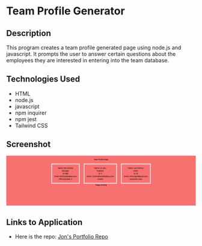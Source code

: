 # Team Profile Generator

## Description

This program creates a team profile generated page using node.js and javascript. It prompts the user to answer certain questions about the employees they are interested in entering into the team database.

## Technologies Used

-   HTML
-   node.js
-   javascript
-   npm inquirer
-   npm jest
-   Tailwind CSS

## Screenshot

![A screenshot of the website](./Assets/Images/teamProfile.png)

## Links to Application

-   Here is the repo: [Jon's Portfolio Repo](https://github.com/Jonchirinos/team-profile-generator)
